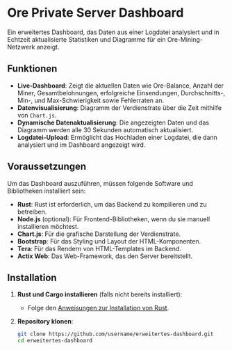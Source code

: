 # Ore Private Server Dashboard

Ein erweitertes Dashboard, das Daten aus einer Logdatei analysiert und in Echtzeit aktualisierte Statistiken und Diagramme für ein Ore-Mining-Netzwerk anzeigt.

## Funktionen

- **Live-Dashboard**: Zeigt die aktuellen Daten wie Ore-Balance, Anzahl der Miner, Gesamtbelohnungen, erfolgreiche Einsendungen, Durchschnitts-, Min-, und Max-Schwierigkeit sowie Fehlerraten an.
- **Datenvisualisierung**: Diagramm der Verdienstrate über die Zeit mithilfe von `Chart.js`.
- **Dynamische Datenaktualisierung**: Die angezeigten Daten und das Diagramm werden alle 30 Sekunden automatisch aktualisiert.
- **Logdatei-Upload**: Ermöglicht das Hochladen einer Logdatei, die dann analysiert und im Dashboard angezeigt wird.

## Voraussetzungen

Um das Dashboard auszuführen, müssen folgende Software und Bibliotheken installiert sein:

- **Rust**: Rust ist erforderlich, um das Backend zu kompilieren und zu betreiben.
- **Node.js** (optional): Für Frontend-Bibliotheken, wenn du sie manuell installieren möchtest.
- **Chart.js**: Für die grafische Darstellung der Verdienstrate.
- **Bootstrap**: Für das Styling und Layout der HTML-Komponenten.
- **Tera**: Für das Rendern von HTML-Templates im Backend.
- **Actix Web**: Das Web-Framework, das den Server bereitstellt.

## Installation

1. **Rust und Cargo installieren** (falls nicht bereits installiert):
   - Folge den [Anweisungen zur Installation von Rust](https://www.rust-lang.org/tools/install).

2. **Repository klonen**:

   ```bash
   git clone https://github.com/username/erweitertes-dashboard.git
   cd erweitertes-dashboard

